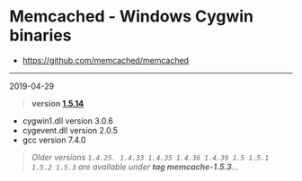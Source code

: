 # Memcached - Windows Cygwin binaries #
- https://github.com/memcached/memcached

----
2019-04-29
> **version [1.5.14](https://github.com/memcached/memcached/tree/1.5.14)**

  - cygwin1.dll version 3.0.6
  - cygevent.dll version 2.0.5
  - gcc version 7.4.0

> *Older versions `1.4.25. 1.4.33 1.4.35 1.4.36 1.4.39 1.5 1.5.1 1.5.2 1.5.3` are available under **tag memcache-1.5.3**...*